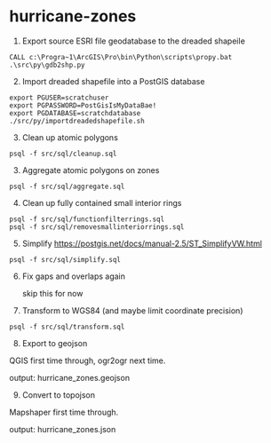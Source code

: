# hurricane-zones

1. Export source ESRI file geodatabase to the dreaded shapeile

```
CALL c:\Progra~1\ArcGIS\Pro\bin\Python\scripts\propy.bat .\src\py\gdb2shp.py 
```

2. Import dreaded shapefile into a PostGIS database

```shell
export PGUSER=scratchuser
export PGPASSWORD=PostGisIsMyDataBae!
export PGDATABASE=scratchdatabase
./src/py/importdreadedshapefile.sh
```

3. Clean up atomic polygons

```shell
psql -f src/sql/cleanup.sql
```

3. Aggregate atomic polygons on zones

```shell
psql -f src/sql/aggregate.sql
```

4. Clean up fully contained small interior rings

```shell
psql -f src/sql/functionfilterrings.sql
psql -f src/sql/removesmallinteriorrings.sql
```


5. Simplify https://postgis.net/docs/manual-2.5/ST_SimplifyVW.html

```shell
psql -f src/sql/simplify.sql
```

6. Fix gaps and overlaps again

    skip this for now

7. Transform to WGS84 (and maybe limit coordinate precision)

```shell
psql -f src/sql/transform.sql
```

8. Export to geojson

QGIS first time through, ogr2ogr next time.

output: hurricane_zones.geojson

9. Convert to topojson

Mapshaper first time through.

output: hurricane_zones.json